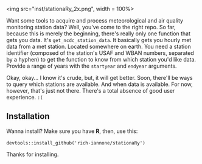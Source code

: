 <img src="inst/stationaRy_2x.png", width = 100%>

Want some tools to acquire and process meteorological and air quality monitoring station data? Well, you've come to the right repo. So far, because this is merely the beginning, there's really only one function that gets you data. It's `get_ncdc_station_data`. It basically gets you hourly met data from a met station. Located somewhere on earth. You need a station identifier (composed of the station's USAF and WBAN numbers, separated by a hyphen) to get the function to know from which station you'd like data. Provide a range of years with the `startyear` and `endyear` arguments.

Okay, okay... I know it's crude, but, it will get better. Soon, there'll be ways to query which stations are available. And when data is available. For now, however, that's just not there. There's a total absence of good user experience. `:(`

## Installation
Wanna install? Make sure you have **R**, then, use this:

```
devtools::install_github('rich-iannone/stationaRy')
```

Thanks for installing.
